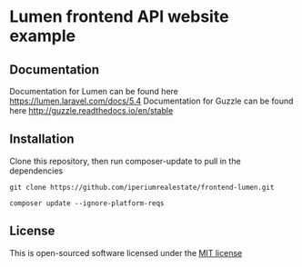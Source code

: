 # Lumen frontend API website example  

## Documentation

Documentation for Lumen can be found here https://lumen.laravel.com/docs/5.4
Documentation for Guzzle can be found here http://guzzle.readthedocs.io/en/stable


## Installation
Clone this repository, then run composer-update to pull in the dependencies
```
git clone https://github.com/iperiumrealestate/frontend-lumen.git

composer update --ignore-platform-reqs
```


## License

This is open-sourced software licensed under the [MIT license](http://opensource.org/licenses/MIT)
